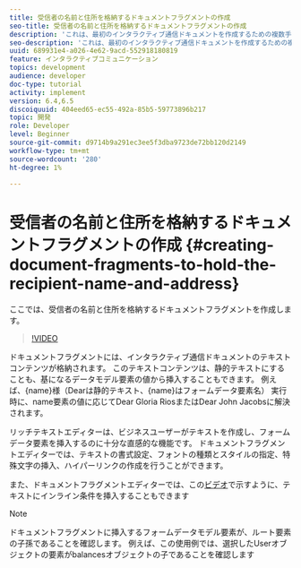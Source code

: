 ```yaml
---
title: 受信者の名前と住所を格納するドキュメントフラグメントの作成
seo-title: 受信者の名前と住所を格納するドキュメントフラグメントの作成
description: 'これは、最初のインタラクティブ通信ドキュメントを作成するための複数手順のチュートリアルの5部です。 ここでは、受信者の名前と住所を格納するドキュメントフラグメントを作成します。 '
seo-description: 'これは、最初のインタラクティブ通信ドキュメントを作成するための複数手順のチュートリアルの5部です。 ここでは、受信者の名前と住所を格納するドキュメントフラグメントを作成します。 '
uuid: 689931e4-a026-4e62-9acd-552918180819
feature: インタラクティブコミュニケーション
topics: development
audience: developer
doc-type: tutorial
activity: implement
version: 6.4,6.5
discoiquuid: 404eed65-ec55-492a-85b5-59773896b217
topic: 開発
role: Developer
level: Beginner
source-git-commit: d9714b9a291ec3ee5f3dba9723de72bb120d2149
workflow-type: tm+mt
source-wordcount: '280'
ht-degree: 1%

---
```



# 受信者の名前と住所を格納するドキュメントフラグメントの作成 {#creating-document-fragments-to-hold-the-recipient-name-and-address}

ここでは、受信者の名前と住所を格納するドキュメントフラグメントを作成します。

>[!VIDEO](https://video.tv.adobe.com/v/22350/?quality=9&learn=on)

ドキュメントフラグメントには、インタラクティブ通信ドキュメントのテキストコンテンツが格納されます。 このテキストコンテンツは、静的テキストにすることも、基になるデータモデル要素の値から挿入することもできます。 例えば、{name}様（Dearは静的テキスト、{name}はフォームデータ要素名） 実行時に、name要素の値に応じてDear Gloria RiosまたはDear John Jacobsに解決されます。

リッチテキストエディターは、ビジネスユーザーがテキストを作成し、フォームデータ要素を挿入するのに十分な直感的な機能です。 ドキュメントフラグメントエディターでは、テキストの書式設定、フォントの種類とスタイルの指定、特殊文字の挿入、ハイパーリンクの作成を行うことができます。

また、ドキュメントフラグメントエディターでは、この[ビデオ](https://helpx.adobe.com/experience-manager/kt/forms/using/editing-improvements-correspondence-mgmt-feature-video-use.html)で示すように、テキストにインライン条件を挿入することもできます

>[!NOTE]
>
>ドキュメントフラグメントに挿入するフォームデータモデル要素が、ルート要素の子孫であることを確認します。 例えば、この使用例では、選択したUserオブジェクトの要素がbalancesオブジェクトの子であることを確認します

